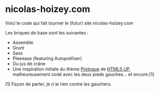 nicolas-hoizey.com
==================

Voici le code qui fait tourner le (futur) site nicolas-hoizey.com

Les briques de base sont les suivantes :
- Assemble
- Grunt
- Sass
- Pleeease (featuring Autoprefixer)
- Du jus de crâne
- Une inspiration initiale du thème [Prologue](http://html5up.net/uploads/demos/prologue/) de [HTML5 UP](http://html5up.net/), malheureusement codé avec les deux pieds gauches… et encore.[1]


[1] Façon de parler, je n'ai rien contre les gauchers.

